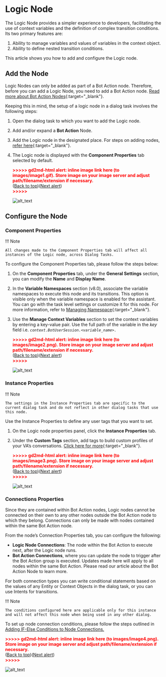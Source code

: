 # Logic Node

The Logic Node provides a simpler experience to developers, facilitating the use of context variables and the definition of complex transition conditions. Its two primary features are:

1. Ability to manage variables and values of variables in the context object.
2. Ability to define nested transition conditions.

This article shows you how to add and configure the Logic node. 


## Add the Node

Logic Nodes can only be added as part of a Bot Action node. Therefore, before you can add a Logic Node, you need to add a Bot Action node. [Read more about Bot Action Nodes](../bot-action-node/){:target="_blank"}.

Keeping this in mind, the setup of a logic node in a dialog task involves the following steps:

1. Open the dialog task to which you want to add the Logic node.
2. Add and/or expand a **Bot Action** Node.
3. Add the Logic node in the designated place. For steps on adding nodes, [refer here](../../using-the-dialog-builder-tool/#add-nodes){:target="_blank"}.
4. The Logic node is displayed with the **Component Properties** tab selected by default.

    <p id="gdcalert1" ><span style="color: red; font-weight: bold">>>>>>  gd2md-html alert: inline image link here (to images/image1.gif). Store image on your image server and adjust path/filename/extension if necessary. </span><br>(<a href="#">Back to top</a>)(<a href="#gdcalert2">Next alert</a>)<br><span style="color: red; font-weight: bold">>>>>> </span></p>

    ![alt_text](images/image1.gif "image_tooltip")


## Configure the Node

### Component Properties

!!! Note

    All changes made to the Component Properties tab will affect all instances of the Logic node, across Dialog Tasks. 


To configure the Component Properties tab, please follow the steps below:

1. On the **Component Properties** tab, under the **General Settings** section, you can modify the **Name** and **Display Name**.
2. In the **Variable Namespaces** section (v8.0), associate the variable namespaces to execute this node and its transitions. This option is visible only when the variable namespace is enabled for the assistant. You can go with the task level settings or customize it for this node. For more information, refer to [Managing Namespace](../../../../../app-settings/managing-namespace){:target="_blank"}.
3. Use the **Manage Context Variables** section to set the context variables by entering a key-value pair. Use the full path of the variable in the _key_ field i.e. <code><em>context.BotUserSession.&lt;variable_name>.</em></code>

    <p id="gdcalert2" ><span style="color: red; font-weight: bold">>>>>>  gd2md-html alert: inline image link here (to images/image2.png). Store image on your image server and adjust path/filename/extension if necessary. </span><br>(<a href="#">Back to top</a>)(<a href="#gdcalert3">Next alert</a>)<br><span style="color: red; font-weight: bold">>>>>> </span></p>

    ![alt_text](images/image2.png "image_tooltip")


### Instance Properties

!!! Note

    The settings in the Instance Properties tab are specific to the current dialog task and do not reflect in other dialog tasks that use this node.

Use the Instance Properties to define any user tags that you want to set.

1. On the Logic node properties panel, click the **Instance Properties** tab.
2. Under the **Custom Tags** section, add tags to build custom profiles of your VA’s conversations. [Click here for more](../../../../../analytics/automations/custom-dashboard/custom-meta-tags){:target="_blank"}.

    <p id="gdcalert3" ><span style="color: red; font-weight: bold">>>>>>  gd2md-html alert: inline image link here (to images/image3.png). Store image on your image server and adjust path/filename/extension if necessary. </span><br>(<a href="#">Back to top</a>)(<a href="#gdcalert4">Next alert</a>)<br><span style="color: red; font-weight: bold">>>>>> </span></p>

    ![alt_text](images/image3.png "image_tooltip")


### Connections Properties

Since they are contained within Bot Action nodes, Logic nodes cannot be connected on their own to any other nodes outside the Bot Action node to which they belong. Connections can only be made with nodes contained within the same Bot Action node. 

From the node’s Connection Properties tab, you can configure the following:

* **Logic Node Connections**: The node within the Bot Action to execute next, after the Logic node runs. 
* **Bot Action Connections**, where you can update the node to trigger after the Bot Action group is executed. Updates made here will apply to all nodes within the same Bot Action. Please read our article about the Bot Action Node to learn more.

For both connection types you can write conditional statements based on the values of any Entity or Context Objects in the dialog task, or you can use Intents for transitions. 

!!! Note
    
    The conditions configured here are applicable only for this instance and will not affect this node when being used in any other dialog.

To set up node connection conditions, please follow the steps outlined in [Adding IF-Else Conditions to Node Connections. ](../../node-connections/nodes-conditions/)

<p id="gdcalert4" ><span style="color: red; font-weight: bold">>>>>>  gd2md-html alert: inline image link here (to images/image4.png). Store image on your image server and adjust path/filename/extension if necessary. </span><br>(<a href="#">Back to top</a>)(<a href="#gdcalert5">Next alert</a>)<br><span style="color: red; font-weight: bold">>>>>> </span></p>

![alt_text](images/image4.png "image_tooltip")